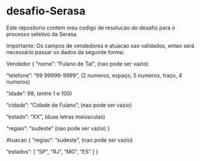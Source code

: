 # desafio-Serasa

Este repositorio contem meu codigo de resolucao do desafio para o processo seletivo da Serasa

Importante: Os campos de vendedores e atuacao sao validados, entao será necessário passar os dados da seguinte forma:

Vendedor
{
  “nome”: “Fulano de Tal”, (nao pode ser vazio)

  “telefone”: “99 99999-9999”, (2 numeros, espaço, 5 numeros, traço, 4 numeros)

  “idade”: 99, (entre 1 e 100)

  “cidade”: “Cidade de Fulano”, (nao pode ser vazio)

  “estado”: “XX”,   (duas letras maiúsculas)

  “regiao”: “sudeste” (nao pode ser vazio)
}


Atuacao
{
  “regiao”: “sudeste”, (nao pode ser vazio)

  “estados”: [
    “SP”,
    “RJ”,
    “MG”,
    “ES”
  ]
}
 
